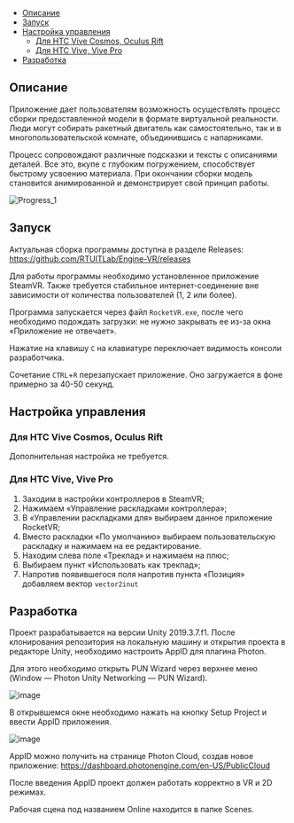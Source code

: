 - [Описание](#описание)
- [Запуск](#запуск)
- [Настройка управления](#настройка-управления)
  - [Для HTC Vive Cosmos, Oculus Rift](#для-htc-vive-cosmos-oculus-rift)
  - [Для HTC Vive, Vive Pro](#для-htc-vive-vive-pro)
- [Разработка](#разработка)

## Описание

Приложение дает пользователям возможность осуществлять процесс сборки предоставленной модели в формате виртуальной реальности. Люди могут собирать ракетный двигатель как самостоятельно, так и в многопользовательской комнате, объединившись с напарниками.

Процесс сопровождают различные подсказки и тексты с описаниями деталей. Все это, вкупе с глубоким погружением, способствует быстрому усвоению материала. При окончании сборки модель становится анимированной и демонстрирует свой принцип работы.

![Progress_1](https://user-images.githubusercontent.com/46666053/141155619-bb28a0e8-fd3b-4359-97e5-36f3d1cf71c3.png)  

## Запуск

Актуальная сборка программы доступна в разделе Releases: https://github.com/RTUITLab/Engine-VR/releases

Для работы программы необходимо установленное приложение SteamVR. Также требуется стабильное интернет-соединение вне зависимости от количества пользователей (1, 2 или более).

Программа запускается через файл `RocketVR.exe`, после чего необходимо подождать загрузки: не нужно закрывать ее из-за окна «Приложение не отвечает».

Нажатие на клавишу `C` на клавиатуре переключает видимость консоли разработчика. 

Сочетание `CTRL`+`R` перезапускает приложение. Оно загружается в фоне примерно за 40-50 секунд.

## Настройка управления

### Для HTC Vive Cosmos, Oculus Rift

Дополнительная настройка не требуется.

### Для HTC Vive, Vive Pro

1. Заходим в настройки контроллеров в SteamVR;
1. Нажимаем «Управление раскладками контроллера»;
1. В «Управлении раскладками для» выбираем данное приложение RocketVR;
1. Вместо раскладки «По умолчанию» выбираем пользовательскую раскладку и нажимаем на ее редактирование.
1. Находим слева поле «Трекпад» и нажимаем на плюс;
1. Выбираем пункт «Использовать как трекпад»;
1. Напротив появившегося поля напротив пункта «Позиция» добавляем вектор `vector2inut`

## Разработка

Проект разрабатывается на версии Unity 2019.3.7.f1. После клонирования репозитория на локальную машину и открытия проекта в редакторе Unity, необходимо настроить AppID для плагина Photon.

Для этого необходимо открыть PUN Wizard через верхнее меню (Window — Photon Unity Networking — PUN Wizard).

![image](https://user-images.githubusercontent.com/46666053/161610040-4120e858-08c2-4205-ae93-0cc42a1321fb.png)

В открывшемся окне необходимо нажать на кнопку Setup Project и ввести AppID приложения. 

![image](https://user-images.githubusercontent.com/46666053/161610215-9a8420d1-61b2-4b67-b725-a779592df28f.png)

AppID можно получить на странице Photon Cloud, создав новое приложение: https://dashboard.photonengine.com/en-US/PublicCloud

После введения AppID проект должен работать корректно в VR и 2D режимах.

Рабочая сцена под названием Online находится в папке Scenes.